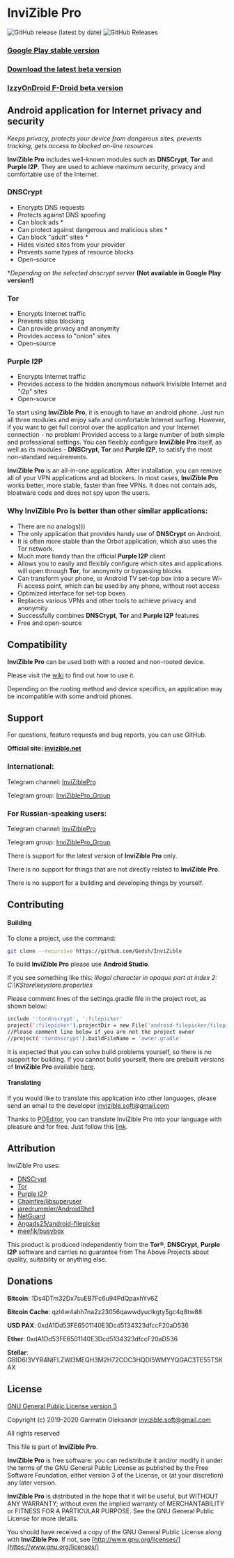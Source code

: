# InviZible Pro

![GitHub release (latest by date)](https://img.shields.io/github/v/release/gedsh/invizible?style=plastic)
![GitHub Releases](https://img.shields.io/github/downloads/gedsh/invizible/latest/total?color=blue&style=plastic)

### [Google Play stable version](https://play.google.com/store/apps/details?id=pan.alexander.tordnscrypt.gp)

### [Download the latest beta version](https://github.com/Gedsh/InviZible/releases/latest)

### [IzzyOnDroid F-Droid beta version](https://apt.izzysoft.de/fdroid/index/apk/pan.alexander.tordnscrypt)

## Android application for Internet privacy and security

*Keeps privacy, protects your device from dangerous sites, prevents tracking, gets access to blocked on-line resources*

**InviZible Pro** includes well-known modules such as **DNSCrypt**, **Tor** and **Purple I2P**.
They are used to achieve maximum security, privacy and comfortable use of the Internet.

### DNSCrypt
* Encrypts DNS requests
* Protects against DNS spoofing
* Can block ads *
* Can protect against dangerous and malicious sites *
* Can block "adult" sites *
* Hides visited sites from your provider
* Prevents some types of resource blocks
* Open-source

**Depending on the selected dnscrypt server*
**(Not available in Google Play version!)**

### Tor
* Encrypts Internet traffic
* Prevents sites blocking
* Can provide privacy and anonymity
* Provides access to "onion" sites
* Open-source

### Purple I2P
* Encrypts Internet traffic
* Provides access to the hidden anonymous network Invisible Internet and "i2p" sites
* Open-source

To start using **InviZible Pro**, it is enough to have an android phone.
Just run all three modules and enjoy safe and comfortable Internet surfing. However,
if you want to get full control over the application and your Internet connection - no problem!
Provided access to a large number of both simple and professional settings.
You can flexibly configure **InviZible Pro** itself, as well as its modules - **DNSCrypt**,
**Tor** and **Purple I2P**, to satisfy the most non-standard requirements.

**InviZible Pro** is an all-in-one application. After installation, you can remove all of your VPN applications and ad blockers.
 In most cases, **InviZible Pro** works better, more stable, faster than free VPNs.
 It does not contain ads, bloatware code and does not spy upon the users.
 
### Why InviZible Pro is better than other similar applications:
* There are no analogs)))
* The only application that provides handy use of **DNSCrypt** on Android.
* It is often more stable than the Orbot application, which also uses the Tor network.
* Much more handy than the official **Purple I2P** client
* Allows you to easily and flexibly configure which sites and applications will open through **Tor**,
 for anonymity or bypassing blocks
* Can transform your phone, or Android TV set-top box into a secure Wi-Fi access point,
 which can be used by any phone, without root access
* Optimized interface for set-top boxes
* Replaces various VPNs and other tools to achieve privacy and anonymity
* Successfully combines **DNSCrypt**, **Tor** and **Purple I2P** features
* Free and open-source

## Compatibility

**InviZible Pro** can be used both with a rooted and non-rooted device.

Please visit the [wiki](https://github.com/Gedsh/InviZible/wiki) to find out how to use it.

Depending on the rooting method and device specifics, an application may be incompatible with some android phones.


## Support

For questions, feature requests and bug reports, you can use GitHub.

**Official site: [invizible.net](https://invizible.net)**

### International:
 
Telegram channel: [InviZiblePro](https://t.me/InviZiblePro)

Telegram group: [InviZiblePro_Group](https://t.me/InviZiblePro_Group)

### For Russian-speaking users:

Telegram channel: [InviZiblePro](https://t.me/InviZibleProRus)

Telegram group: [InviZiblePro_Group](https://t.me/InviZibleProRus_Group)

There is support for the latest version of **InviZible Pro** only.

There is no support for things that are not directly related to **InviZible Pro**.

There is no support for a building and developing things by yourself.

## Contributing

#### Building
To clone a project, use the command:
```bash
git clone --recursive https://github.com/Gedsh/InviZible
```

To build **InviZible Pro** please use **Android Studio**.

If you see something like this:
_Illegal character in opaque part at index 2: C:\KStore\keystore.properties_

Please comment lines of the settings.gradle file in the project root, as shown below:

```bash
include ':tordnscrypt', ':filepicker'
project(':filepicker').projectDir = new File('android-filepicker/filepicker')
//Please comment line below if you are not the project owner
//project(':tordnscrypt').buildFileName = 'owner.gradle'
```

It is expected that you can solve build problems yourself, so there is no support for building. 
If you cannot build yourself, there are prebuilt versions of **InviZible Pro** available [here](https://github.com/Gedsh/InviZible/releases/latest).

#### Translating

If you would like to translate this application into other languages,
please send an email to the developer [invizible.soft@gmail.com](mailto:invizible.soft@gmail.com)

Thanks to [POEditor](https://poeditor.com/), you can translate InviZible Pro into your language with pleasure and for free.
Just follow this [link](https://poeditor.com/join/project/h6ulNL9gEd).

## Attribution

InviZible Pro uses:

* [DNSCrypt](https://github.com/jedisct1/dnscrypt-proxy)
* [Tor](https://www.torproject.org/)
* [Purple I2P](https://github.com/PurpleI2P/i2pd)
* [Chainfire/libsuperuser](https://github.com/Chainfire/libsuperuser)
* [jaredrummler/AndroidShell](https://github.com/jaredrummler/AndroidShell)
* [NetGuard](https://github.com/M66B/NetGuard)
* [Angads25/android-filepicker](https://github.com/Angads25/android-filepicker)
* [meefik/busybox](https://github.com/meefik/busybox)

This product is produced independently from the **Tor®**, **DNSCrypt**, **Purple I2P** software 
and carries no guarantee from The Above Projects about quality, suitability or anything else.

## Donations

**Bitcoin**: 1Ds4DTm32Dx7suEB7Fc6u94PdQpaxhYv6Z

**Bitcoin Cache**: qzl4w4ahh7na2z23056qawwdyuclkgty5gc4q8tw88

**USD PAX**: 0xdA1Dd53FE6501140E3Dcd5134323dfccF20aD536

**Ether**: 0xdA1Dd53FE6501140E3Dcd5134323dfccF20aD536

**Stellar**: GBID6I3VYR4NIFLZWI3MEQH3M2H72COC3HQDI5WMYYQGAC3TE55TSKAX

## License

[GNU General Public License version 3](https://www.gnu.org/licenses/gpl-3.0.txt)

Copyright (c) 2019-2020 Garmatin Oleksandr invizible.soft@gmail.com

All rights reserved

This file is part of **InviZible Pro**.

**InviZible Pro** is free software: you can redistribute it and/or modify it under the terms of the GNU General Public License as published by the Free Software Foundation, either version 3 of the License, or (at your discretion) any later version.

**InviZible Pro** is distributed in the hope that it will be useful, but WITHOUT ANY WARRANTY; without even the implied warranty of MERCHANTABILITY or FITNESS FOR A PARTICULAR PURPOSE. See the GNU General Public License for more details.

You should have received a copy of the GNU General Public License along with **InviZible Pro**. If not, see [http://www.gnu.org/licenses/](https://www.gnu.org/licenses/)


